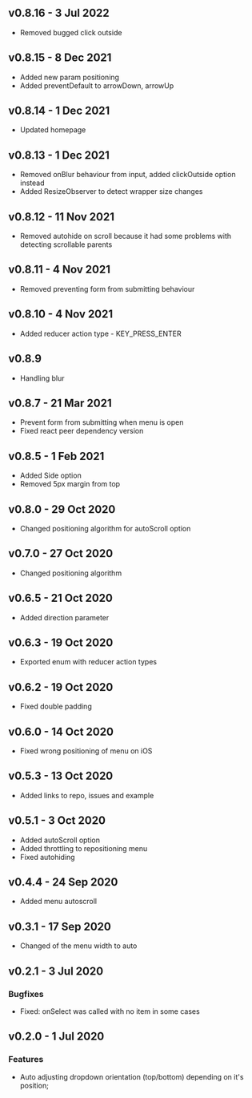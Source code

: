 ## v0.8.16 - 3 Jul 2022
- Removed bugged click outside

## v0.8.15 - 8 Dec 2021
- Added new param positioning
- Added preventDefault to arrowDown, arrowUp 

## v0.8.14 - 1 Dec 2021
- Updated homepage

## v0.8.13 - 1 Dec 2021
- Removed onBlur behaviour from input, added clickOutside option instead
- Added ResizeObserver to detect wrapper size changes

## v0.8.12 - 11 Nov 2021
- Removed autohide on scroll because it had some problems with detecting scrollable parents

## v0.8.11 - 4 Nov 2021
- Removed preventing form from submitting behaviour

## v0.8.10 - 4 Nov 2021
- Added reducer action type - KEY_PRESS_ENTER

## v0.8.9
- Handling blur

## v0.8.7 - 21 Mar 2021
- Prevent form from submitting when menu is open
- Fixed react peer dependency version

## v0.8.5 - 1 Feb 2021
- Added Side option
- Removed 5px margin from top

## v0.8.0 - 29 Oct 2020
- Changed positioning algorithm for autoScroll option

## v0.7.0 - 27 Oct 2020
- Changed positioning algorithm

## v0.6.5 - 21 Oct 2020
- Added direction parameter

## v0.6.3 - 19 Oct 2020
- Exported enum with reducer action types

## v0.6.2 - 19 Oct 2020
- Fixed double padding

## v0.6.0 - 14 Oct 2020
- Fixed wrong positioning of menu on iOS

## v0.5.3 - 13 Oct 2020
- Added links to repo, issues and example

## v0.5.1 - 3 Oct 2020
- Added autoScroll option
- Added throttling to repositioning menu
- Fixed autohiding

## v0.4.4 - 24 Sep 2020
- Added menu autoscroll

## v0.3.1 - 17 Sep 2020
- Changed of the menu width to auto

## v0.2.1 - 3 Jul 2020
### Bugfixes
- Fixed: onSelect was called with no item in some cases

## v0.2.0 - 1 Jul 2020
### Features
- Auto adjusting dropdown orientation (top/bottom) depending on it's position;
